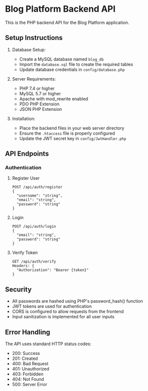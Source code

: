 # Blog Platform Backend API

This is the PHP backend API for the Blog Platform application.

## Setup Instructions

1. Database Setup:
   - Create a MySQL database named `blog_db`
   - Import the `database.sql` file to create the required tables
   - Update database credentials in `config/database.php`

2. Server Requirements:
   - PHP 7.4 or higher
   - MySQL 5.7 or higher
   - Apache with mod_rewrite enabled
   - PDO PHP Extension
   - JSON PHP Extension

3. Installation:
   - Place the backend files in your web server directory
   - Ensure the `.htaccess` file is properly configured
   - Update the JWT secret key in `config/JwtHandler.php`

## API Endpoints

### Authentication

1. Register User
   ```
   POST /api/auth/register
   {
     "username": "string",
     "email": "string",
     "password": "string"
   }
   ```

2. Login
   ```
   POST /api/auth/login
   {
     "email": "string",
     "password": "string"
   }
   ```

3. Verify Token
   ```
   GET /api/auth/verify
   Headers: {
     "Authorization": "Bearer {token}"
   }
   ```

## Security

- All passwords are hashed using PHP's password_hash() function
- JWT tokens are used for authentication
- CORS is configured to allow requests from the frontend
- Input sanitization is implemented for all user inputs

## Error Handling

The API uses standard HTTP status codes:
- 200: Success
- 201: Created
- 400: Bad Request
- 401: Unauthorized
- 403: Forbidden
- 404: Not Found
- 500: Server Error
